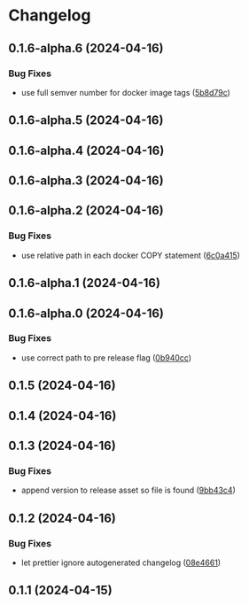 # Changelog

## 0.1.6-alpha.6 (2024-04-16)


### Bug Fixes

* use full semver number for docker image tags ([5b8d79c](https://github.com/dhis2/push-analytics/commit/5b8d79cb8ac03a3e47f741aa024db4b0ab3460c8))

## 0.1.6-alpha.5 (2024-04-16)

## 0.1.6-alpha.4 (2024-04-16)

## 0.1.6-alpha.3 (2024-04-16)

## 0.1.6-alpha.2 (2024-04-16)


### Bug Fixes

* use relative path in each docker COPY statement ([6c0a415](https://github.com/dhis2/push-analytics/commit/6c0a4156fca5a232ef6a5d78c9a6d696bf9cf130))

## 0.1.6-alpha.1 (2024-04-16)

## 0.1.6-alpha.0 (2024-04-16)


### Bug Fixes

* use correct path to pre release flag ([0b940cc](https://github.com/dhis2/push-analytics/commit/0b940ccabc040e9307ac5933d15abc8a730966ba))

## 0.1.5 (2024-04-16)

## 0.1.4 (2024-04-16)

## 0.1.3 (2024-04-16)


### Bug Fixes

* append version to release asset so file is found ([9bb43c4](https://github.com/dhis2/push-analytics/commit/9bb43c4ea4bf36f2f64ebce5df89c9bd3fc924ab))

## 0.1.2 (2024-04-16)


### Bug Fixes

* let prettier ignore autogenerated changelog ([08e4661](https://github.com/dhis2/push-analytics/commit/08e46619daa6e3cb25933eb0a88a34e63804d352))

## 0.1.1 (2024-04-15)

